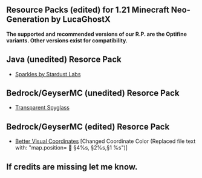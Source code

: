 ## **Resource Packs (edited) for 1.21 Minecraft Neo-Generation by LucaGhostX**
**The supported and recommended versions of our R.P. are the Optifine variants. Other versions exist for compatibility.**

## **Java (unedited) Resorce Pack**
- [Sparkles by Stardust Labs](https://modrinth.com/resourcepack/sparkles?version=1.21)

## **Bedrock/GeyserMC (unedited) Resorce Pack**
- [Transparent Spyglass](https://www.planetminecraft.com/texture-pack/transparent-pumpkin-and-spyglass-effects/)

## **Bedrock/GeyserMC (edited) Resorce Pack**
- [Better Visual Coordinates](https://www.planetminecraft.com/texture-pack/transparent-pumpkin-and-spyglass-effects/) [Changed Coordinate Color (Replaced file text with: "map.position=  §4%s, §2%s,§1 %s")]


## **If credits are missing let me know.**
